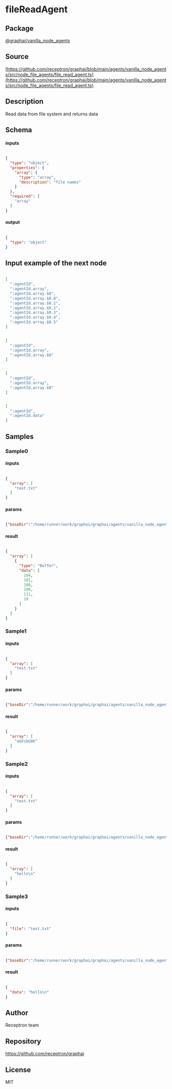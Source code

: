 # fileReadAgent

## Package
[@graphai/vanilla_node_agents](https://www.npmjs.com/package/@graphai/vanilla_node_agents)
## Source
[https://github.com/receptron/graphai/blob/main/agents/vanilla_node_agents/src/node_file_agents/file_read_agent.ts](https://github.com/receptron/graphai/blob/main/agents/vanilla_node_agents/src/node_file_agents/file_read_agent.ts)

## Description

Read data from file system and returns data

## Schema

#### inputs

```json

{
  "type": "object",
  "properties": {
    "array": {
      "type": "array",
      "description": "file names"
    }
  },
  "required": [
    "array"
  ]
}

````

#### output

```json

{
  "type": "object"
}

````

## Input example of the next node

```json

[
  ":agentId",
  ":agentId.array",
  ":agentId.array.$0",
  ":agentId.array.$0.0",
  ":agentId.array.$0.1",
  ":agentId.array.$0.2",
  ":agentId.array.$0.3",
  ":agentId.array.$0.4",
  ":agentId.array.$0.5"
]

````
```json

[
  ":agentId",
  ":agentId.array",
  ":agentId.array.$0"
]

````
```json

[
  ":agentId",
  ":agentId.array",
  ":agentId.array.$0"
]

````
```json

[
  ":agentId",
  ":agentId.data"
]

````

## Samples

### Sample0

#### inputs

```json

{
  "array": [
    "test.txt"
  ]
}

````

#### params

```json

{"baseDir":"/home/runner/work/graphai/graphai/agents/vanilla_node_agents/lib/node_file_agents/../../tests/files/"}

````

#### result

```json

{
  "array": [
    {
      "type": "Buffer",
      "data": [
        104,
        101,
        108,
        108,
        111,
        10
      ]
    }
  ]
}

````
### Sample1

#### inputs

```json

{
  "array": [
    "test.txt"
  ]
}

````

#### params

```json

{"baseDir":"/home/runner/work/graphai/graphai/agents/vanilla_node_agents/lib/node_file_agents/../../tests/files/","outputType":"base64"}

````

#### result

```json

{
  "array": [
    "aGVsbG8K"
  ]
}

````
### Sample2

#### inputs

```json

{
  "array": [
    "test.txt"
  ]
}

````

#### params

```json

{"baseDir":"/home/runner/work/graphai/graphai/agents/vanilla_node_agents/lib/node_file_agents/../../tests/files/","outputType":"text"}

````

#### result

```json

{
  "array": [
    "hello\n"
  ]
}

````
### Sample3

#### inputs

```json

{
  "file": "test.txt"
}

````

#### params

```json

{"baseDir":"/home/runner/work/graphai/graphai/agents/vanilla_node_agents/lib/node_file_agents/../../tests/files/","outputType":"text"}

````

#### result

```json

{
  "data": "hello\n"
}

````

## Author

Receptron team

## Repository

https://github.com/receptron/graphai

## License

MIT

